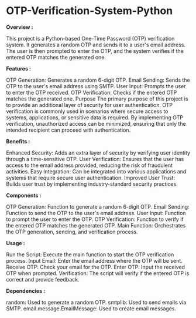 # OTP-Verification-System-Python


**Overview :**

This project is a Python-based One-Time Password (OTP) verification system. It generates a random OTP and sends it to a user's email address. The user is then prompted to enter the OTP, and the system verifies if the entered OTP matches the generated one.

**Features :**

OTP Generation: Generates a random 6-digit OTP.
Email Sending: Sends the OTP to the user's email address using SMTP.
User Input: Prompts the user to enter the OTP received.
OTP Verification: Checks if the entered OTP matches the generated one.
Purpose
The primary purpose of this project is to provide an additional layer of security for user authentication. OTP verification is commonly used in scenarios where secure access to systems, applications, or sensitive data is required. By implementing OTP verification, unauthorized access can be minimized, ensuring that only the intended recipient can proceed with authentication.

**Benefits :**

Enhanced Security: Adds an extra layer of security by verifying user identity through a time-sensitive OTP.
User Verification: Ensures that the user has access to the email address provided, reducing the risk of fraudulent activities.
Easy Integration: Can be integrated into various applications and systems that require secure user authentication.
Improved User Trust: Builds user trust by implementing industry-standard security practices.

**Components :**

OTP Generation: Function to generate a random 6-digit OTP.
Email Sending: Function to send the OTP to the user's email address.
User Input: Function to prompt the user to enter the OTP.
OTP Verification: Function to verify if the entered OTP matches the generated OTP.
Main Function: Orchestrates the OTP generation, sending, and verification process.

**Usage :**

Run the Script: Execute the main function to start the OTP verification process.
Input Email: Enter the email address where the OTP will be sent.
Receive OTP: Check your email for the OTP.
Enter OTP: Input the received OTP when prompted.
Verification: The script will verify if the entered OTP is correct and provide feedback.

**Dependencies :**

random: Used to generate a random OTP.
smtplib: Used to send emails via SMTP.
email.message.EmailMessage: Used to create email messages.
